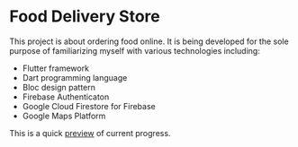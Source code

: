 # Food Delivery Store

This project is about ordering food online. It is being developed for the sole purpose of familiarizing myself with various technologies including:

- Flutter framework
- Dart programming language
- Bloc design pattern
- Firebase Authenticaton
- Google Cloud Firestore for Firebase
- Google Maps Platform

This is a quick [preview](https://www.youtube.com/watch?v=aZcm2Zmk_84) of current progress.

